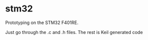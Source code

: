 # stm32
Prototyping on the STM32 F401RE.

Just go through the .c and .h files. The rest is Keil generated code
